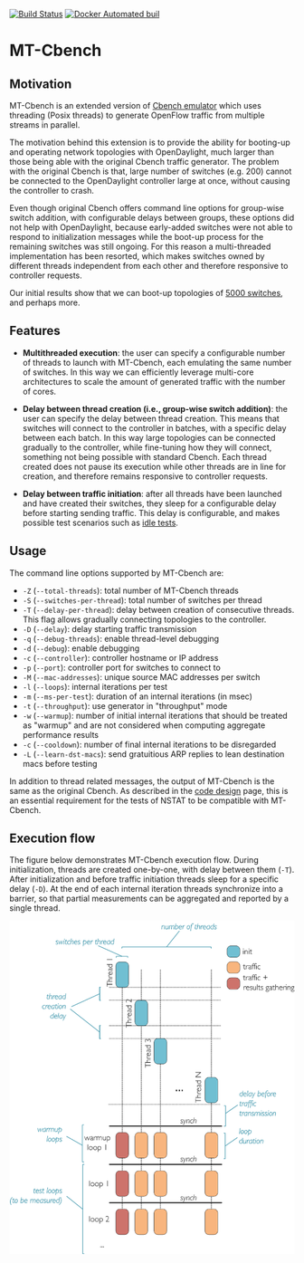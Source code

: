 [![Build Status](https://travis-ci.org/intracom-telecom-sdn/mtcbench.svg?branch=master)](https://travis-ci.org/intracom-telecom-sdn/mtcbench)
[![Docker Automated buil](https://img.shields.io/docker/automated/jrottenberg/ffmpeg.svg?maxAge=2592000)](https://hub.docker.com/r/intracom/mtcbench/)

# MT-Cbench

## Motivation

MT-Cbench is an extended version of [Cbench emulator](https://github.com/andi-bigswitch/oflops/tree/master/cbench)
which uses threading (Posix threads) to generate OpenFlow traffic from multiple streams
in parallel.

The motivation behind this extension is to provide the ability for booting-up
and operating network topologies with OpenDaylight, much larger than those being
able with the original Cbench traffic generator. The problem with the original
Cbench is that, large number of switches (e.g. 200) cannot be connected to the
OpenDaylight controller large at once, without causing the controller to crash.

Even though original Cbench offers command line options for group-wise switch
addition, with configurable delays between groups, these options did not help
with OpenDaylight, because early-added switches were not able to respond to
initialization messages while the boot-up process for the remaining switches was
still ongoing. For this reason a multi-threaded implementation has been
resorted, which makes switches owned by different threads independent from each
other and therefore responsive to controller requests.

Our initial results show that we can boot-up topologies of [5000 switches](https://github.com/intracom-telecom-sdn/nstat/wiki/ODL-scalability-results),
and perhaps more.

## Features

- **Multithreaded execution**: the user can specify a configurable number of
  threads to launch with MT-Cbench, each emulating the same number of switches.
  In this way we can efficiently leverage multi-core architectures to scale the
  amount of generated traffic with the number of cores.

- **Delay between thread creation (i.e., group-wise switch addition)**: the user
  can specify the delay between thread creation. This means that switches will
  connect to the controller in batches, with a specific delay between each batch.
  In this way large topologies can be connected gradually to the controller,
  while fine-tuning how they will connect, something not being possible with
  standard Cbench. Each thread created does not pause its execution while other
  threads are in line for creation, and therefore remains responsive to
  controller   requests.

- **Delay between traffic initiation**: after all threads have been launched
  and have created their switches, they sleep for a configurable delay before
  starting sending traffic. This delay is configurable, and makes possible
  test scenarios such as [idle tests](https://github.com/intracom-telecom-sdn/nstat/wiki/SB-Idle-Test).


## Usage

The command line options supported by MT-Cbench are:

- `-Z` (`--total-threads`): total number of MT-Cbench threads
- `-S` (`--switches-per-thread`): total number of switches per thread
- `-T` (`--delay-per-thread`): delay between creation of consecutive threads.
  This flag allows gradually connecting topologies to the controller.
- `-D` (`--delay`): delay starting traffic transmission
- `-q` (`--debug-threads`): enable thread-level debugging
- `-d` (`--debug`): enable debugging
- `-c` (`--controller`): controller hostname or IP address
- `-p` (`--port`): controller port for switches to connect to
- `-M` (`--mac-addresses`): unique source MAC addresses per switch
- `-l` (`--loops`): internal iterations per test
- `-m` (`--ms-per-test`): duration of an internal iterations (in msec)
- `-t` (`--throughput`): use generator in "throughput" mode
- `-w` (`--warmup`): number of initial internal iterations that should be
  treated as "warmup" and are not considered when computing aggregate
  performance results
- `-c` (`--cooldown`): number of final internal iterations to be disregarded
- `-L` (`--learn-dst-macs`): send gratuitious ARP replies to lean destination
   macs before testing

In addition to thread related messages, the output of MT-Cbench is the same as
the original Cbench. As described in the [code design](https://github.com/intracom-telecom-sdn/nstat/wiki/Code-design#generator-handlers-conventions)
page, this is an essential requirement for the tests of NSTAT to be compatible
with MT-Cbench.


## Execution flow

The figure below demonstrates MT-Cbench execution flow. During initialization,
threads are created one-by-one, with delay between them (`-T`). After
initialization and before traffic initiation threads sleep for a specific delay
(`-D`).  At the end of each internal iteration threads synchronize into a
barrier, so that partial measurements can be aggregated and reported by a single
thread.


![](figs/mt_cbench.png)
